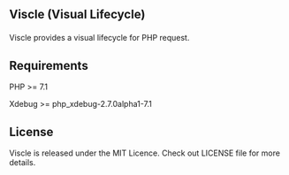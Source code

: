 ## <p align="left">Viscle (Visual Lifecycle)</p>

Viscle provides a visual lifecycle for PHP request.


## Requirements

PHP >= 7.1

Xdebug >= php_xdebug-2.7.0alpha1-7.1

## License

Viscle is released under the MIT Licence. Check out LICENSE file for more details.